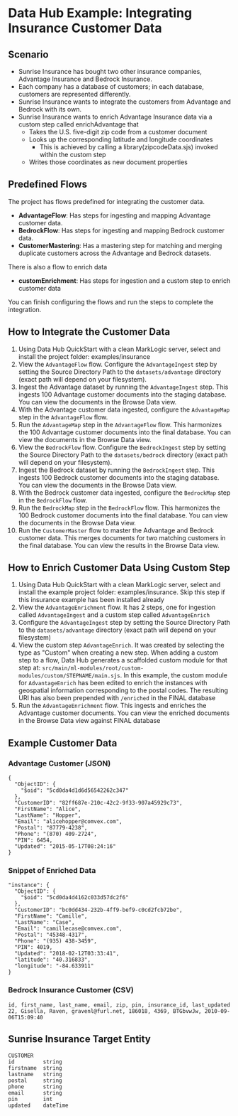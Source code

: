 # Data Hub Example: Integrating Insurance Customer Data

## Scenario

- Sunrise Insurance has bought two other insurance companies, Advantage Insurance and Bedrock Insurance.
- Each company has a database of customers; in each database, customers are represented differently.
- Sunrise Insurance wants to integrate the customers from Advantage and Bedrock with its own.
- Sunrise Insurance wants to enrich Advantage Insurance data via a custom step called enrichAdvantage that
    - Takes the U.S. five-digit zip code from a customer document
    - Looks up the corresponding latitude and longitude coordinates
      - This is achieved by calling a library(zipcodeData.sjs) invoked within the custom step 
    - Writes those coordinates as new document properties

## Predefined Flows

The project has flows predefined for integrating the customer data.

- **AdvantageFlow**: Has steps for ingesting and mapping Advantage customer data.
- **BedrockFlow**: Has steps for ingesting and mapping Bedrock customer data.
- **CustomerMastering**: Has a mastering step for matching and merging duplicate customers across the Advantage and Bedrock datasets.

There is also a flow to enrich data

- **customEnrichment**: Has steps for ingestion and a custom step to enrich customer data

You can finish configuring the flows and run the steps to complete the integration.

## How to Integrate the Customer Data

1. Using Data Hub QuickStart with a clean MarkLogic server, select and install the project folder: examples/insurance
2. View the `AdvantageFlow` flow. Configure the `AdvantageIngest` step by setting the Source Directory Path to the `datasets/advantage` directory (exact path will depend on your filesystem).
3. Ingest the Advantage dataset by running the `AdvantageIngest` step. This ingests 100 Advantage customer documents into the staging database. You can view the documents in the Browse Data view.
4. With the Advantage customer data ingested, configure the `AdvantageMap` step in the `AdvantageFlow` flow.
5. Run the `AdvantageMap` step in the `AdvantageFlow` flow. This harmonizes the 100 Advantage customer documents into the final database. You can view the documents in the Browse Data view.
6. View the `BedrockFlow` flow. Configure the `BedrockIngest` step by setting the Source Directory Path to the `datasets/bedrock` directory (exact path will depend on your filesystem).
7. Ingest the Bedrock dataset by running the `BedrockIngest` step. This ingests 100 Bedrock customer documents into the staging database. You can view the documents in the Browse Data view.
8. With the Bedrock customer data ingested, configure the `BedrockMap` step in the `BedrockFlow` flow.
9. Run the `BedrockMap` step in the `BedrockFlow` flow. This harmonizes the 100 Bedrock customer documents into the final database. You can view the documents in the Browse Data view.
10. Run the `CustomerMaster` flow to master the Advantage and Bedrock customer data. This merges documents for two matching customers in the final database. You can view the results in the Browse Data view.


## How to Enrich Customer Data Using Custom Step

1. Using Data Hub QuickStart with a clean MarkLogic server, select and install the example project folder: examples/insurance. Skip this step if this insurance example has been installed already
2. View the `AdvantageEnrichment` flow. It has 2 steps, one for ingestion called `AdvantageIngest` and a custom step called `AdvantageEnrich`
3. Configure the `AdvantageIngest` step by setting the Source Directory Path to the `datasets/advantage` directory (exact path will depend on your filesystem)
4. View the custom step `AdvantageEnrich`. It was created by selecting the type as "Custom" when creating a new step. When adding a custom step to a flow, Data Hub generates a scaffolded custom module for that step at: `src/main/ml-modules/root/custom-modules/custom/STEPNAME/main.sjs`. In this example, the custom module for `AdvantageEnrich` has been edited to enrich the instances with geospatial information corresponding to the postal codes.  The resulting URI has also been prepended with `/enriched` in the FINAL database  
5. Run the `AdvantageEnrichment` flow. This ingests and enriches the Advantage customer documents. You can view the enriched documents in the Browse Data view against FINAL database

## Example Customer Data

### Advantage Customer (JSON)

```
{
  "ObjectID": {
    "$oid": "5cd0da4d1d6d56542262c347"
  },
  "CustomerID": "82ff687e-210c-42c2-9f33-907a45929c73",
  "FirstName": "Alice",
  "LastName": "Hopper",
  "Email": "alicehopper@comvex.com",
  "Postal": "87779-4238",
  "Phone": "(870) 409-2724",
  "PIN": 6454,
  "Updated": "2015-05-17T08:24:16"
}
```

### Snippet of Enriched Data

```
"instance": {
  "ObjectID": {
    "$oid": "5cd0da4d4162c033d57dc2f6"
  },
  "CustomerID": "bc0dd434-232b-4ff9-bef9-c0cd2fcb72be",
  "FirstName": "Camille",
  "LastName": "Case",
  "Email": "camillecase@comvex.com",
  "Postal": "45348-4317",
  "Phone": "(935) 438-3459",
  "PIN": 4019,
  "Updated": "2018-02-12T03:33:41",
  "latitude": "40.316833",
  "longitude": "-84.633911"
}
```

### Bedrock Insurance Customer (CSV)

```
id, first_name, last_name, email, zip, pin, insurance_id, last_updated
22, Gisella, Raven, gravenl@furl.net, 186018, 4369, BTGbvwJw, 2010-09-06T15:09:40
```

## Sunrise Insurance Target Entity

```
CUSTOMER
id         string
firstname  string
lastname   string
postal     string
phone      string
email      string
pin        int
updated    dateTime
```



